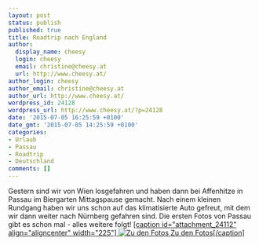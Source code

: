 ```yaml
---
layout: post
status: publish
published: true
title: Roadtrip nach England
author:
  display_name: cheesy
  login: cheesy
  email: christine@cheesy.at
  url: http://www.cheesy.at/
author_login: cheesy
author_email: christine@cheesy.at
author_url: http://www.cheesy.at/
wordpress_id: 24128
wordpress_url: http://www.cheesy.at/?p=24128
date: '2015-07-05 16:25:59 +0100'
date_gmt: '2015-07-05 14:25:59 +0100'
categories:
- Urlaub
- Passau
- Roadtrip
- Deutschland
comments: []
---
```

Gestern sind wir von Wien losgefahren und haben dann bei Affenhitze in Passau im Biergarten Mittagspause gemacht. Nach einem kleinen Rundgang haben wir uns schon auf das klimatisierte Auto gefreut, mit dem wir dann weiter nach Nürnberg gefahren sind. Die ersten Fotos von Passau gibt es schon mal - alles weitere folgt!
[[caption id="attachment\_24112" align="aligncenter" width="225"] ![Zu den Fotos](http://www.cheesy.at/wp-content/uploads/Passau-27-225x300.jpg) Zu den Fotos[/caption]](http://www.cheesy.at/fotos/urlaub/roadtrip-nach-nordirland/tag-1-passau/)

